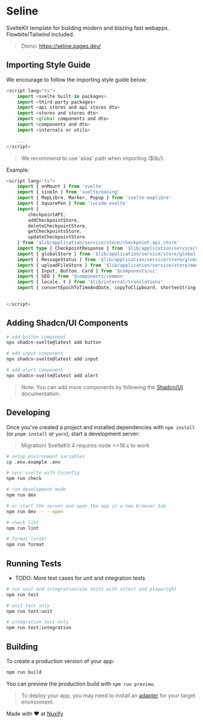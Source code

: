 # Seline

SvelteKit template for building modern and blazing fast webapps. Flowbite/Tailwind included.

> Demo: https://seline.pages.dev/

## Importing Style Guide

We encourage to follow the importing style guide below:

```ts
<script lang="ts">
    import <svelte built-in packages>
    import <third-party packages>
    import <api stores and api stores dto>
    import <stores and stores dto>
    import <global components and dto>
    import <components and dto>
    import <internals or utils>

    ...
</script>
```

> We recommend to use 'alias' path when importing ($lib/).

Example:

```ts
<script lang="ts">
    import { onMount } from 'svelte'
    import { sineIn } from 'svelte/easing'
    import { MapLibre, Marker, Popup } from 'svelte-maplibre'
	import { SquarePen } from 'lucide-svelte'
    import {
        checkpointAPI,
		addCheckpointStore,
		deleteCheckpointStore,
		getCheckpointsStore,
		updateCheckpointStore
	} from '$lib/application/service/store/checkpoint.api.store'
    import type { CheckpointResponse } from '$lib/application/service/store/checkpoint.api.dto'
    import { globalStore } from '$lib/application/service/store/global.store'
    import { MessageStatus } from '$lib/application/service/store/global.dto'
    import { uploadFileStore } from '$lib/application/service/store/media.api.store'
    import { Input, Button, Card } from '$components/ui'
    import { SEO } from '$components/common'
    import { locale, t } from '$lib/internal/translations'
    import { convertEpochToTimeAndDate, copyToClipboard, shortenString } from '$lib/internal/utils'

    ...
</script>
```

## Adding Shadcn/UI Components

```bash
# add button component
npx shadcn-svelte@latest add button

# add input component
npx shadcn-svelte@latest add input

# add alert component
npx shadcn-svelte@latest add alert
```

> Note: You can add more components by following the [Shadcn/UI](https://www.shadcn-svelte.com/docs) documentation.

## Developing

Once you've created a project and installed dependencies with `npm install` (or `pnpm install` or `yarn`), start a development server:

> Migration! SvelteKit 4 requires node >=18.x to work

```bash
# setup environment variables
cp .env.example .env

# sync svelte with tsconfig
npm run check

# run development mode
npm run dev

# or start the server and open the app in a new browser tab
npm run dev -- --open

# check lint
npm run lint

# format linter
npm run format
```

## Running Tests

- TODO: More test cases for unit and integration tests

```bash
# run unit and integration/e2e tests with vitest and playwright
npm run test

# unit test only
npm run test:unit

# integration test only
npm run test:integration
```

## Building

To create a production version of your app:

```bash
npm run build
```

You can preview the production build with `npm run preview`.

> To deploy your app, you may need to install an [adapter](https://kit.svelte.dev/docs/adapters) for your target environment.

Made with ❤️ at [Nuxify](https://nuxify.tech)
